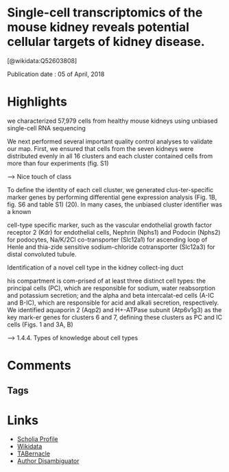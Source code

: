 
Single-cell transcriptomics of the mouse kidney reveals potential cellular targets of kidney disease.
=====================================================================================================
  
  [@wikidata:Q52603808]  
  
Publication date : 05 of April, 2018  

# Highlights

 we characterized 57,979 cells from healthy mouse kidneys using unbiased single-cell RNA sequencing


We  next  performed  several  important  quality  control  analyses  to  validate  our  map.  First,  we  ensured  that  cells  from  the  seven  kidneys  were  distributed  evenly  in  all  16  clusters  and  each  cluster  contained  cells  from  more  than  four  experiments  (fig.  S1)

--> Nice touch of class

To define the identity of each cell cluster, we generated clus-ter-specific  marker  genes  by  performing  differential  gene  expression  analysis  (Fig.  1B,  fig.  S6  and  table  S1)  (20).  In  many  cases,  the  unbiased  cluster  identifier  was  a  known  

cell-type  specific  marker,  such  as  the  vascular  endothelial  growth factor receptor 2 (Kdr) for endothelial cells, Nephrin (Nphs1)  and  Podocin  (Nphs2)  for  podocytes,  Na/K/2Cl  co-transporter  (Slc12a1)  for  ascending  loop  of  Henle  and  thia-zide  sensitive  sodium-chloride  cotransporter  (Slc12a3)  for  distal  convoluted  tubule.


Identification  of  a  novel  cell  type  in  the  kidney  collect-ing duct

his  compartment  is  com-prised of at least three distinct cell types: the principal cells (PC),  which  are  responsible  for  sodium,  water  reabsorption  and potassium secretion; and the alpha and beta intercalat-ed cells (A-IC and B-IC), which are responsible for acid and alkali  secretion,  respectively.  We  identified  aquaporin  2  (Aqp2) and H+-ATPase subunit (Atp6v1g3) as the key mark-er  genes  for  clusters  6  and  7,  defining  these  clusters  as  PC  and IC cells (Figs. 1 and 3A, B)

--> 1.4.4. Types of knowledge about cell types



# Comments

## Tags

# Links
  
 * [Scholia Profile](https://scholia.toolforge.org/work/Q52603808)  
 * [Wikidata](https://www.wikidata.org/wiki/Q52603808)  
 * [TABernacle](https://tabernacle.toolforge.org/?#/tab/manual/Q52603808/P921%3BP4510)  
 * [Author Disambiguator](https://author-disambiguator.toolforge.org/work_item_oauth.php?id=Q52603808&batch_id=&match=1&author_list_id=&doit=Get+author+links+for+work)  
